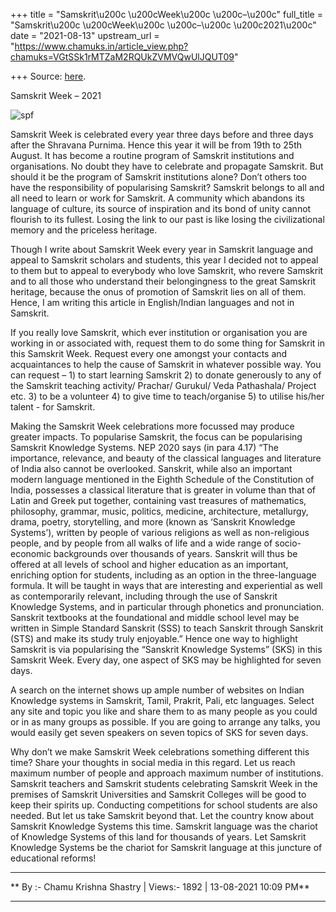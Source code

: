 +++
title = "Samskrit\u200c \u200cWeek\u200c \u200c–\u200c"
full_title = "Samskrit\u200c \u200cWeek\u200c \u200c–\u200c \u200c2021\u200c"
date = "2021-08-13"
upstream_url = "https://www.chamuks.in/article_view.php?chamuks=VGtSSk1rMTZaM2RQUkZVMVQwUlJQUT09"

+++
Source: [here](https://www.chamuks.in/article_view.php?chamuks=VGtSSk1rMTZaM2RQUkZVMVQwUlJQUT09).

Samskrit‌ ‌Week‌ ‌–‌ ‌2021‌ 



![spf](article_img/CHAMU-1628872774Samskrit%20week%202021%2019.jpg)

Samskrit Week is celebrated every year three days before and three days
after the Shravana Purnima. Hence this year it will be from 19th to 25th
August. It has become a routine program of Samskrit institutions and
organisations. No doubt they have to celebrate and propagate Samskrit.
But should it be the program of Samskrit institutions alone? Don’t
others too have the responsibility of popularising Samskrit? Samskrit
belongs to all and all need to learn or work for Samskrit. A community
which abandons its language of culture, its source of inspiration and
its bond of unity cannot flourish to its fullest. Losing the link to our
past is like losing the civilizational memory and the priceless
heritage.  
  
Though I write about Samskrit Week every year in Samskrit language and
appeal to Samskrit scholars and students, this year I decided not to
appeal to them but to appeal to everybody who love Samskrit, who revere
Samskrit and to all those who understand their belongingness to the
great Samskrit heritage, because the onus of promotion of Samskrit lies
on all of them. Hence, I am writing this article in English/Indian
languages and not in Samskrit.  
  
If you really love Samskrit, which ever institution or organisation you
are working in or associated with, request them to do some thing for
Samskrit in this Samskrit Week. Request every one amongst your contacts
and acquaintances to help the cause of Samskrit in whatever possible
way. You can request – 1) to start learning Samskrit 2) to donate
generously to any of the Samskrit teaching activity/ Prachar/ Gurukul/
Veda Pathashala/ Project etc. 3) to be a volunteer 4) to give time to
teach/organise 5) to utilise his/her talent - for Samskrit.  
  
Making the Samskrit Week celebrations more focussed may produce greater
impacts. To popularise Samskrit, the focus can be popularising Samskrit
Knowledge Systems. NEP 2020 says (in para 4.17) “The importance,
relevance, and beauty of the classical languages and literature of India
also cannot be overlooked. Sanskrit, while also an important modern
language mentioned in the Eighth Schedule of the Constitution of India,
possesses a classical literature that is greater in volume than that of
Latin and Greek put together, containing vast treasures of mathematics,
philosophy, grammar, music, politics, medicine, architecture,
metallurgy, drama, poetry, storytelling, and more (known as ‘Sanskrit
Knowledge Systems’), written by people of various religions as well as
non-religious people, and by people from all walks of life and a wide
range of socio-economic backgrounds over thousands of years. Sanskrit
will thus be offered at all levels of school and higher education as an
important, enriching option for students, including as an option in the
three-language formula. It will be taught in ways that are interesting
and experiential as well as contemporarily relevant, including through
the use of Sanskrit Knowledge Systems, and in particular through
phonetics and pronunciation. Sanskrit textbooks at the foundational and
middle school level may be written in Simple Standard Sanskrit (SSS) to
teach Sanskrit through Sanskrit (STS) and make its study truly
enjoyable.” Hence one way to highlight Samskrit is via popularising the
“Sanskrit Knowledge Systems” (SKS) in this Samskrit Week. Every day, one
aspect of SKS may be highlighted for seven days.  
  
A search on the internet shows up ample number of websites on Indian
Knowledge systems in Samskrit, Tamil, Prakrit, Pali, etc languages.
Select any site and topic you like and share them to as many people as
you could or in as many groups as possible. If you are going to arrange
any talks, you would easily get seven speakers on seven topics of SKS
for seven days.  
  
Why don’t we make Samskrit Week celebrations something different this
time? Share your thoughts in social media in this regard. Let us reach
maximum number of people and approach maximum number of institutions.
Samskrit teachers and Samskrit students celebrating Samskrit Week in the
premises of Samskrit Universities and Samskrit Colleges will be good to
keep their spirits up. Conducting competitions for school students are
also needed. But let us take Samskrit beyond that. Let the country know
about Samskrit Knowledge Systems this time. Samskrit language was the
chariot of Knowledge Systems of this land for thousands of years. Let
Samskrit Knowledge Systems be the chariot for Samskrit language at this
juncture of educational reforms!  

------------------------------------------------------------------------

** By :- Chamu Krishna Shastry \| Views:- 1892 \| 13-08-2021 10:09
PM**  

------------------------------------------------------------------------


